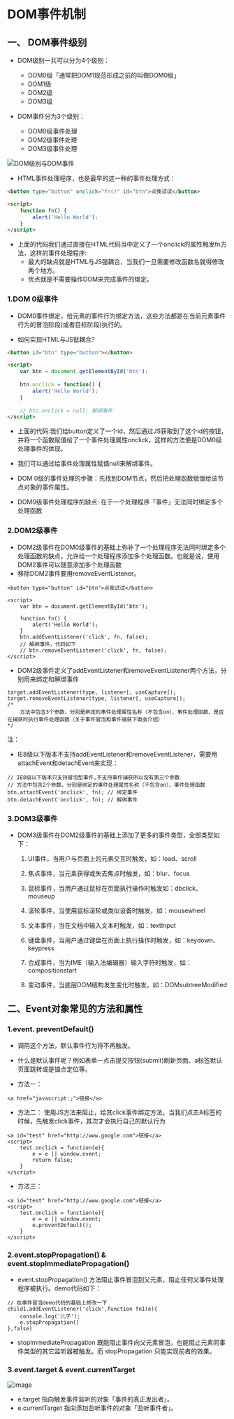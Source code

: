 # DOM事件机制

## 一、 DOM事件级别

- DOM级别一共可以分为4个级别：
    - DOM0级「通常把DOM1规范形成之前的叫做DOM0级」
    - DOM1级
    - DOM2级
    - DOM3级

- DOM事件分为3个级别：
    - DOM0级事件处理
    - DOM2级事件处理
    - DOM3级事件处理

![DOM级别与DOM事件](https://user-gold-cdn.xitu.io/2019/2/24/1691cf34777f644b?imageView2/0/w/1280/h/960/format/webp/ignore-error/1)

- HTML事件处理程序，也是最早的这一种的事件处理方式：

```html
<button type="button" onclick="fn()" id="btn">点我试试</button>

<script>
    function fn() {
        alert('Hello World');
    }
</script>
```
- 上面的代码我们通过直接在HTML代码当中定义了一个onclick的属性触发fn方法，这样的事件处理程序:
    - 最大的缺点就是HTML与JS强耦合，当我们一旦需要修改函数名就得修改两个地方。
    - 优点就是不需要操作DOM来完成事件的绑定。

### 1.DOM 0级事件

- DOM0事件绑定，给元素的事件行为绑定方法，这些方法都是在当前元素事件行为的冒泡阶段(或者目标阶段)执行的。

- 如何实现HTML与JS低耦合?

```html
<button id="btn" type="button"></button>

<script>
    var btn = document.getElementById('btn');
    
    btn.onclick = function() {
        alert('Hello World');
    }
    
    // btn.onclick = null; 解绑事件 
</script>
```

- 上面的代码:我们给button定义了一个id，然后通过JS获取到了这个id的按钮，并将一个函数赋值给了一个事件处理属性onclick，这样的方法便是DOM0级处理事件的体现。
- 我们可以通过给事件处理属性赋值null来解绑事件。
- DOM 0级的事件处理的步骤：先找到DOM节点，然后把处理函数赋值给该节点对象的事件属性。

- DOM0级事件处理程序的缺点: 在于一个处理程序「事件」无法同时绑定多个处理函数


### 2.DOM2级事件
- DOM2级事件在DOM0级事件的基础上弥补了一个处理程序无法同时绑定多个处理函数的缺点，允许给一个处理程序添加多个处理函数。也就是说，使用DOM2事件可以随意添加多个处理函数
- 移除DOM2事件要用removeEventListener。
```
<button type="button" id="btn">点我试试</button>

<script>
    var btn = document.getElementById('btn');

    function fn() {
        alert('Hello World');
    }
    btn.addEventListener('click', fn, false);
    // 解绑事件，代码如下
    // btn.removeEventListener('click', fn, false);  
</script>
```

- DOM2级事件定义了addEventListener和removeEventListener两个方法，分别用来绑定和解绑事件


```
target.addEventListener(type, listener[, useCapture]);
target.removeEventListener(type, listener[, useCapture]);
/*
	方法中包含3个参数，分别是绑定的事件处理属性名称（不包含on）、事件处理函数、是否在捕获时执行事件处理函数（关于事件冒泡和事件捕获下面会介绍）
*/
```
注：

- IE8级以下版本不支持addEventListener和removeEventListener，需要用attachEvent和detachEvent来实现：
```
// IE8级以下版本只支持冒泡型事件,不支持事件捕获所以没有第三个参数
// 方法中包含2个参数，分别是绑定的事件处理属性名称（不包含on）、事件处理函数
btn.attachEvent('onclick', fn); // 绑定事件 
btn.detachEvent('onclick', fn); // 解绑事件 
```

### 3.DOM3级事件

- DOM3级事件在DOM2级事件的基础上添加了更多的事件类型，全部类型如下：

    1. UI事件，当用户与页面上的元素交互时触发，如：load、scroll
    2. 焦点事件，当元素获得或失去焦点时触发，如：blur、focus
    3. 鼠标事件，当用户通过鼠标在页面执行操作时触发如：dbclick、mouseup
    4. 滚轮事件，当使用鼠标滚轮或类似设备时触发，如：mousewheel
    5. 文本事件，当在文档中输入文本时触发，如：textInput
    6. 键盘事件，当用户通过键盘在页面上执行操作时触发，如：keydown、keypress
    7. 合成事件，当为IME（输入法编辑器）输入字符时触发，如：compositionstart
    
    8. 变动事件，当底层DOM结构发生变化时触发，如：DOMsubtreeModified

## 二、Event对象常见的方法和属性

### 1.event. preventDefault()

- 调用这个方法，默认事件行为将不再触发。
- 什么是默认事件呢？例如表单一点击提交按钮(submit)刷新页面、a标签默认页面跳转或是锚点定位等。

- 方法一：

```
<a href="javascript:;">链接</a>
```

- 方法二：
使用JS方法来阻止，给其click事件绑定方法，当我们点击A标签的时候，先触发click事件，其次才会执行自己的默认行为

```
<a id="test" href="http://www.google.com">链接</a>
<script>
    test.onclick = function(e){
        e = e || window.event;
        return false;
    }
</script>
```

- 方法三：

```
<a id="test" href="http://www.google.com">链接</a>
<script>
    test.onclick = function(e){
        e = e || window.event;
        e.preventDefault();
    }
</script>
```

### 2.event.stopPropagation() & event.stopImmediatePropagation()

- event.stopPropagation() 方法阻止事件冒泡到父元素，阻止任何父事件处理程序被执行。demo代码如下：
```
// 在事件冒泡demo代码的基础上修改一下
child1.addEventListener('click',function fn1(e){
    console.log('儿子');
    e.stopPropagation()
},false)
```
- stopImmediatePropagation 既能阻止事件向父元素冒泡，也能阻止元素同事件类型的其它监听器被触发。而 stopPropagation 只能实现前者的效果。

### 3.event.target & event.currentTarget
![image](https://user-gold-cdn.xitu.io/2019/2/24/1691cf56cfd423cf?imageView2/0/w/1280/h/960/format/webp/ignore-error/1)

- e.target 指向触发事件监听的对象「事件的真正发出者」。
- e.currentTarget 指向添加监听事件的对象「监听事件者」。
